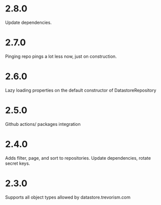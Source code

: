 # 2.8.0

Update dependencies.

# 2.7.0

Pinging repo pings a lot less now, just on construction.

# 2.6.0

Lazy loading properties on the default constructor of DatastoreRepository

# 2.5.0

Github actions/ packages integration

# 2.4.0

Adds filter, page, and sort to repositories.
Update dependencies, rotate secret keys.

# 2.3.0

Supports all object types allowed by datastore.trevorism.com

